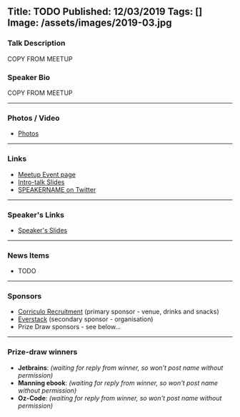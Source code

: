 Title: TODO
Published: 12/03/2019
Tags: []
Image: /assets/images/2019-03.jpg
---
### Talk Description

COPY FROM MEETUP

### Speaker Bio

COPY FROM MEETUP

---

### Photos / Video
* [Photos]()

---

### Links

* [Meetup Event page]()
* [Intro-talk Slides]()
* [SPEAKERNAME on Twitter]()

---

### Speaker's Links

* [Speaker's Slides]()

---

### News Items

* TODO

---

### Sponsors

* [Corriculo Recruitment](https://corriculo.co.uk) (primary sponsor - venue, drinks and snacks)
* [Everstack](https://www.everstack.com) (secondary sponsor - organisation)
* Prize Draw sponsors - see below...

---

### Prize-draw winners

* **Jetbrains**: _(waiting for reply from winner, so won't post name without permission)_
* **Manning ebook**: _(waiting for reply from winner, so won't post name without permission)_
* **Oz-Code**: _(waiting for reply from winner, so won't post name without permission)_

